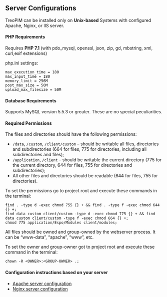 ## Server Configurations
TreoPIM can be installed only on **Unix-based** Systems with configured Apache, Nginx, or IIS server.

#### PHP Requirements
Requires **PHP 7.1** (with pdo_mysql, openssl, json, zip, gd, mbstring, xml, curl,exif extensions)

php.ini settings:
```
max_execution_time = 180
max_input_time = 180
memory_limit = 256M
post_max_size = 50M
upload_max_filesize = 50M
```

#### Database Requirements
Supports MySQL version 5.5.3 or greater. These are no special peculiarities.

#### Required Permissions
The files and directories should have the following permissions:
* ``/data``, ``/custom``, ``/client/custom`` – should be writable all files, directories and subdirectories (664 for files, 775 for directories, including all subdirectories and files);
* ``/application``, ``/client`` – should be writable the current directory (775 for the current directory, 644 for files, 755 for directories and subdirectories);
* All other files and directories should be readable (644 for files, 755 for directories).

To set the permissions go to project root and execute these commands in the terminal:
```
find . -type d -exec chmod 755 {} + && find . -type f -exec chmod 644 {} +;
find data custom client/custom -type d -exec chmod 775 {} + && find data custom client/custom -type f -exec chmod 664 {} +;
chmod 775 application/Espo/Modules client/modules;
```
All files should be owned and group-owned by the webserver process. It can be “www-data”, “apache”, “www”, etc.

To set the owner and group-owner got to project root and execute these command in the terminal:
```
chown -R <OWNER>:<GROUP-OWNER> .;
```

#### Configuration instructions based on your server
* [Apache server configuration](apache-server-configuration.md)
* [Nginx server configuration](nginx-server-configuration.md)
